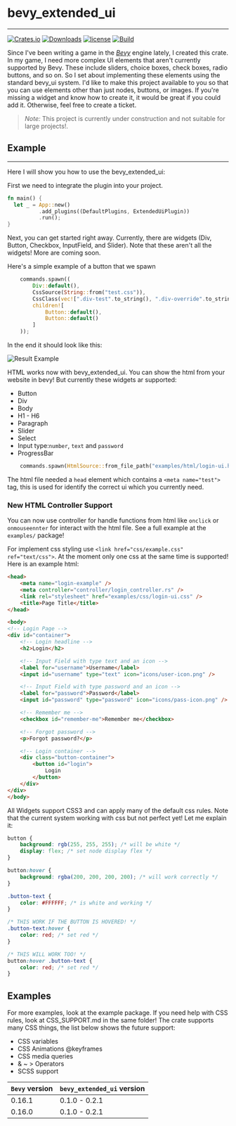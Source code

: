 # bevy_extended_ui
___
[![Crates.io](https://img.shields.io/crates/v/bevy_extended_ui.svg)](https://crates.io/crates/bevy_extended_ui)
[![Downloads](https://img.shields.io/crates/d/bevy_extended_ui.svg)](https://crates.io/crates/bevy_extended_ui)
[![license](https://img.shields.io/badge/license-Apache-blue.svg)](./LICENSE)
[![Build](https://github.com/exepta/bevy_extended_ui/actions/workflows/build.yml/badge.svg)](https://github.com/exepta/bevy_extended_ui/actions/workflows/build.yml)


Since I've been writing a game in the [_Bevy_](https://bevyengine.org/) engine lately, 
I created this crate. In my game, 
I need more complex UI elements that aren't currently supported by Bevy. 
These include sliders, choice boxes, check boxes, radio buttons, and so on. 
So I set about implementing these elements using the standard bevy_ui system. 
I'd like to make this project available to you so that you can use elements other 
than just nodes, buttons, or images. If you're missing a widget and know how 
to create it, it would be great if you could add it. 
Otherwise, feel free to create a ticket.

> *Note:* This project is currently under construction and not suitable for large projects!.

## Example
___

Here I will show you how to use the bevy_extended_ui:


First we need to integrate the plugin into your project.
```rust
fn main() {
  let _ = App::new()
          .add_plugins((DefaultPlugins, ExtendedUiPlugin))
          .run();
}
```


Next, you can get started right away. Currently, there are widgets (Div, Button, Checkbox, InputField, and Slider). Note that these aren't all the widgets! More are coming soon.

Here's a simple example of a button that we spawn
```rust
    commands.spawn((
        Div::default(),
        CssSource(String::from("test.css")),
        CssClass(vec![".div-test".to_string(), ".div-override".to_string()]),
        children![
            Button::default(),
            Button::default()
        ]
    ));
```
In the end it should look like this:

![Result Example](docs/example.gif)

HTML works now with bevy_extended_ui. You can show the html from your website in bevy!
But currently these widgets ar supported:
- Button
- Div
- Body
- H1 - H6
- Paragraph
- Slider
- Select
- Input type:`number`, `text` and `password`
- ProgressBar
```rust
    commands.spawn(HtmlSource::from_file_path("examples/html/login-ui.html"));
```
The html file needed a `head` element which contains a `<meta name="test">` tag, this is used
for identify the correct ui which you currently need.

### New HTML Controller Support
You can now use controller for handle functions from html like `onclick` or `onmouseennter` for interact with the html file.
See a full example at the `examples/` package!
 
For implement css styling use `<link href="css/example.css" ref="text/css">`. At the moment only one css
at the same time is supported!
Here is an example html:
```html
<head>
    <meta name="login-example" />
    <meta controller="controller/login_controller.rs" />
    <link rel="stylesheet" href="examples/css/login-ui.css" />
    <title>Page Title</title>
</head>

<body>
<!-- Login Page -->
<div id="container">
    <!-- Login headline -->
    <h2>Login</h2>

    <!-- Input Field with type text and an icon -->
    <label for="username">Username</label>
    <input id="username" type="text" icon="icons/user-icon.png" />

    <!-- Input Field with type password and an icon -->
    <label for="password">Password</label>
    <input id="password" type="password" icon="icons/pass-icon.png" />

    <!-- Remember me -->
    <checkbox id="remember-me">Remember me</checkbox>

    <!-- Forgot password -->
    <p>Forgot password?</p>

    <!-- Login container -->
    <div class="button-container">
        <button id="login">
            Login
        </button>
    </div>
</div>
</body>
```

All Widgets support CSS3 and can apply many of the default css rules. Note that the current system working with css but
not perfect yet! Let me explain it:

```css
button {
    background: rgb(255, 255, 255); /* will be white */
    display: flex; /* set node display flex */
}

button:hover {
    background: rgba(200, 200, 200, 200); /* will work correctly */
}

.button-text {
    color: #FFFFFF; /* is white and working */
}

/* THIS WORK IF THE BUTTON IS HOVERED! */
.button-text:hover {
    color: red; /* set red */
}

/* THIS WILL WORK TOO! */
button:hover .button-text {
    color: red; /* set red */
}
```

## Examples

For more examples, look at the example package. If you need help with CSS rules, look at CSS_SUPPORT.md in the same folder!
The crate supports many CSS things, the list below shows the future support:
- CSS variables
- CSS Animations @keyframes
- CSS media queries
- & ~ > Operators
- SCSS support

| `Bevy` version | `bevy_extended_ui` version |
|----------------|----------------------------|
| 0.16.1         | 0.1.0 - 0.2.1              |
| 0.16.0         | 0.1.0 - 0.2.1              |